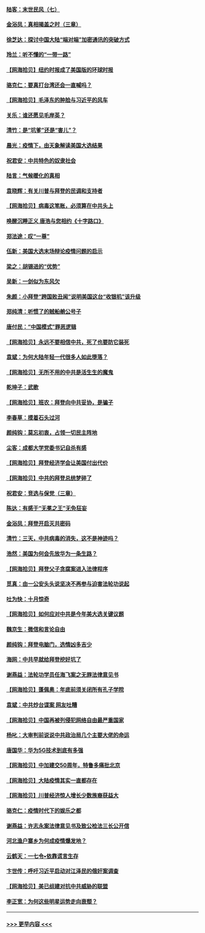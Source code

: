 #### [陆客：末世民风（七）](../pages/nsc993/n12507822.md?t=10290303) 
#### [金浴凤：真相揭盖之时（三章）](../pages/nsc993/n12507804.md?t=10290303) 
#### [徐芝达：探讨中国大陆“端对端”加密通讯的突破方式](../pages/nsc993/n12507682.md?t=10290303) 
#### [玲兰：听不懂的“一带一路”](../pages/nsc993/n12507669.md?t=10290303) 
#### [【网海拾贝】纽约时报成了美国版的环球时报](../pages/nsc993/n12507053.md?t=10290303) 
#### [骆克仁：要真打台湾还会一直喊吗？](../pages/nsc993/n12506843.md?t=10290303) 
#### [【网海拾贝】毛泽东的肿脸与习近平的风车](../pages/nsc993/n12504537.md?t=10290303) 
#### [关乐：谁还愿见毛岸英？](../pages/nsc993/n12503866.md?t=10290303) 
#### [清竹：是“坑爹”还是“害儿”？](../pages/nsc993/n12503034.md?t=10290303) 
#### [晨光：疫情下，由天象解读美国大选结果](../pages/nsc993/n12502536.md?t=10290303) 
#### [祝君安：中共特色的奴隶社会](../pages/nsc993/n12501529.md?t=10290303) 
#### [陆言：气候暖化的真相](../pages/nsc993/n12501183.md?t=10290303) 
#### [袁晓辉：有关川普与拜登的民调和支持者](../pages/nsc993/n12500433.md?t=10290303) 
#### [【网海拾贝】病毒这笔账，必须算在中共头上](../pages/nsc993/n12500320.md?t=10290303) 
#### [唤醒沉睡正义 唐浩与您相约《十字路口》](../pages/nsc993/n12497980.md?t=10290303) 
#### [郑法途：叹“一尊”](../pages/nsc993/n12498837.md?t=10290303) 
#### [伍新：美国大选末场辩论疫情问题的启示](../pages/nsc993/n12498829.md?t=10290303) 
#### [梁之：胡锡进的“优势”](../pages/nsc993/n12498780.md?t=10290303) 
#### [吴新：一剑似为东风欠](../pages/nsc993/n12498772.md?t=10290303) 
#### [朱颜：小拜登“跨国败丑闻”说明美国这台“收银机”该升级](../pages/nsc993/n12498731.md?t=10290303) 
#### [郑纯清：听惯了的贼船艄公号子](../pages/nsc993/n12498721.md?t=10290303) 
#### [唐付民：“中国模式”罪恶逻辑](../pages/nsc993/n12498310.md?t=10290303) 
#### [【网海拾贝】永远不要相信中共，死了也要防它装死](../pages/nsc993/n12498162.md?t=10290303) 
#### [袁斌：为何大陆年轻一代很多人如此堕落？](../pages/nsc993/n12495696.md?t=10290303) 
#### [【网海拾贝】无所不用的中共是活生生的魔鬼](../pages/nsc993/n12495621.md?t=10290303) 
#### [乾坤子：武歌](../pages/nsc993/n12493391.md?t=10290303) 
#### [【网海拾贝】班农：拜登向中共妥协，是骗子](../pages/nsc993/n12492877.md?t=10290303) 
#### [李春草：摸着石头过河](../pages/nsc993/n12491121.md?t=10290303) 
#### [颜纯钩：莫忘初衷，占领一切民主阵地](../pages/nsc993/n12490965.md?t=10290303) 
#### [尘客：成都大学党委书记自杀有感](../pages/nsc993/n12490950.md?t=10290303) 
#### [【网海拾贝】拜登经济学会让美国付出代价](../pages/nsc993/n12489662.md?t=10290303) 
#### [【网海拾贝】中共的拜登总统梦碎了](../pages/nsc993/n12487896.md?t=10290303) 
#### [祝君安：竞选与保党（三章）](../pages/nsc993/n12487258.md?t=10290303) 
#### [陈达：有感于“无冕之王”无免狂妄](../pages/nsc993/n12485133.md?t=10290303) 
#### [金浴凤：拜登开启灭共密码](../pages/nsc993/n12485125.md?t=10290303) 
#### [清竹：三天，中共病毒的消失，这不是神迹吗？](../pages/nsc993/n12485027.md?t=10290303) 
#### [浩然：美国为何会先放华为一条生路？](../pages/nsc993/n12484997.md?t=10290303) 
#### [【网海拾贝】拜登父子贪腐案进入法律程序](../pages/nsc993/n12484957.md?t=10290303) 
#### [觅真：由一公安头头说坚决不再参与迫害法轮功说起](../pages/nsc993/n12484212.md?t=10290303) 
#### [吐为快：十月惊奇](../pages/nsc993/n12484172.md?t=10290303) 
#### [【网海拾贝】如何应对中共是今年美大选关键议题](../pages/nsc993/n12483755.md?t=10290303) 
#### [魏京生：微信和言论自由](../pages/nsc993/n12483372.md?t=10290303) 
#### [颜纯钩：拜登电脑门，选情凶多吉少](../pages/nsc993/n12482666.md?t=10290303) 
#### [海网：中共早就给拜登挖好坑了](../pages/nsc993/n12482660.md?t=10290303) 
#### [谢燕益：法轮功学员任海飞案之无罪法律意见书](../pages/nsc993/n12482512.md?t=10290303) 
#### [【网海拾贝】蓬佩奥：年底前须关闭所有孔子学院](../pages/nsc993/n12482443.md?t=10290303) 
#### [袁斌：中共炒台谍案 网友吐糟](../pages/nsc993/n12481564.md?t=10290303) 
#### [【网海拾贝】中国再被列侵犯网络自由最严重国家](../pages/nsc993/n12479643.md?t=10290303) 
#### [杨叱：大审判前说说中共政治局几个主要大佬的命运](../pages/nsc993/n12477527.md?t=10290303) 
#### [唐国华：华为5G技术到底有多强](../pages/nsc993/n12477483.md?t=10290303) 
#### [【网海拾贝】中加建交50周年，特鲁多痛批北京](../pages/nsc993/n12476892.md?t=10290303) 
#### [【网海拾贝】大陆疫情其实一直都存在](../pages/nsc993/n12473948.md?t=10290303) 
#### [【网海拾贝】川普经济惊人增长少数族裔获益大](../pages/nsc993/n12471565.md?t=10290303) 
#### [骆克仁：疫情时代下的娱乐之都](../pages/nsc993/n12471312.md?t=10290303) 
#### [谢燕益：许志永案法律意见书及致公检法三长公开信](../pages/nsc993/n12470870.md?t=10290303) 
#### [河北渔户寨乡为何成疫情爆发地？](../pages/nsc993/n12464936.md?t=10290303) 
#### [云鹤天：一七令▪依靠谎言生存](../pages/nsc993/n12470034.md?t=10290303) 
#### [卞世传：呼吁习近平启动对江泽民的俄奸案调查](../pages/nsc993/n12469722.md?t=10290303) 
#### [【网海拾贝】美已组建对抗中共威胁的联盟](../pages/nsc993/n12469018.md?t=10290303) 
#### [李正宽：为何这些明星运势走向衰颓？](../pages/nsc993/n12468730.md?t=10290303) 

----
#### [ >>> 更早内容 <<< ](../indexes/nsc993-earlier.md)
